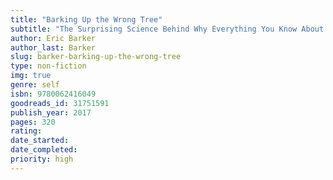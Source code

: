 ```yaml
---
title: "Barking Up the Wrong Tree"
subtitle: "The Surprising Science Behind Why Everything You Know About Success Is (Mostly) Wrong"
author: Eric Barker
author_last: Barker
slug: barker-barking-up-the-wrong-tree
type: non-fiction
img: true
genre: self
isbn: 9780062416049
goodreads_id: 31751591
publish_year: 2017
pages: 320
rating: 
date_started:
date_completed:
priority: high
---
```

